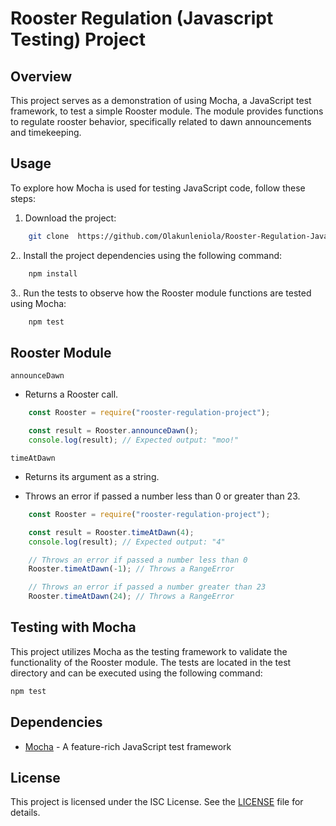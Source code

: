 # Rooster Regulation (Javascript Testing) Project

## Overview

This project serves as a demonstration of using Mocha, a JavaScript test framework, to test a simple Rooster module. The module provides functions to regulate rooster behavior, specifically related to dawn announcements and timekeeping.

## Usage

To explore how Mocha is used for testing JavaScript code, follow these steps:

1. Download the project:

```bash
    git clone  https://github.com/Olakunleniola/Rooster-Regulation-Javascript-Testing-.git
```

2.. Install the project dependencies using the following command:

```bash
    npm install
```

3.. Run the tests to observe how the Rooster module functions are tested using Mocha:
```bash
    npm test
```

## Rooster Module
`announceDawn`
* Returns a Rooster call.

```javascript
    const Rooster = require("rooster-regulation-project");

    const result = Rooster.announceDawn();
    console.log(result); // Expected output: "moo!"
```

`timeAtDawn`
+ Returns its argument as a string.
- Throws an error if passed a number less than 0 or greater than 23.

```javascript
    const Rooster = require("rooster-regulation-project");

    const result = Rooster.timeAtDawn(4);
    console.log(result); // Expected output: "4"

    // Throws an error if passed a number less than 0
    Rooster.timeAtDawn(-1); // Throws a RangeError

    // Throws an error if passed a number greater than 23
    Rooster.timeAtDawn(24); // Throws a RangeError
```

## Testing with Mocha

This project utilizes Mocha as the testing framework to validate the functionality of the Rooster module. The tests are located in the test directory and can be executed using the following command:

```bash
npm test
```

## Dependencies
+ [Mocha]() - A feature-rich JavaScript test framework

## License
This project is licensed under the ISC License. See the [LICENSE]() file for details.